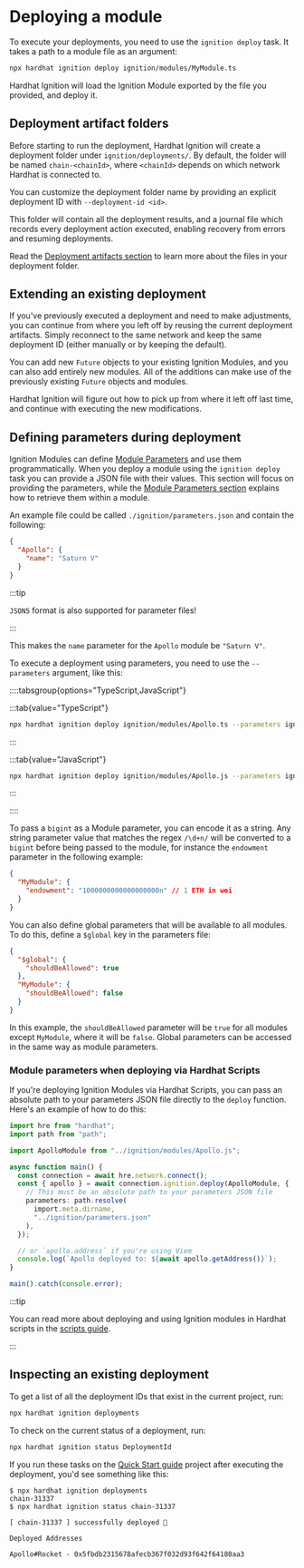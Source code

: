 # Deploying a module

To execute your deployments, you need to use the `ignition deploy` task. It takes a path to a module file as an argument:

```sh
npx hardhat ignition deploy ignition/modules/MyModule.ts
```

Hardhat Ignition will load the Ignition Module exported by the file you provided, and deploy it.

## Deployment artifact folders

Before starting to run the deployment, Hardhat Ignition will create a deployment folder under `ignition/deployments/`. By default, the folder will be named `chain-<chainId>`, where `<chainId>` depends on which network Hardhat is connected to.

You can customize the deployment folder name by providing an explicit deployment ID with `--deployment-id <id>`.

This folder will contain all the deployment results, and a journal file which records every deployment action executed, enabling recovery from errors and resuming deployments.

Read the [Deployment artifacts section](./../advanced/deployment-artifacts.md) to learn more about the files in your deployment folder.

## Extending an existing deployment

If you've previously executed a deployment and need to make adjustments, you can continue from where you left off by reusing the current deployment artifacts. Simply reconnect to the same network and keep the same deployment ID (either manually or by keeping the default).

You can add new `Future` objects to your existing Ignition Modules, and you can also add entirely new modules. All of the additions can make use of the previously existing `Future` objects and modules.

Hardhat Ignition will figure out how to pick up from where it left off last time, and continue with executing the new modifications.

## Defining parameters during deployment

Ignition Modules can define [Module Parameters](./creating-modules.md#module-parameters) and use them programmatically. When you deploy a module using the `ignition deploy` task you can provide a JSON file with their values. This section will focus on providing the parameters, while the [Module Parameters section](./creating-modules.md#module-parameters) explains how to retrieve them within a module.

An example file could be called `./ignition/parameters.json` and contain the following:

```json
{
  "Apollo": {
    "name": "Saturn V"
  }
}
```

:::tip

`JSON5` format is also supported for parameter files!

:::

This makes the `name` parameter for the `Apollo` module be `"Saturn V"`.

To execute a deployment using parameters, you need to use the `--parameters` argument, like this:

::::tabsgroup{options="TypeScript,JavaScript"}

:::tab{value="TypeScript"}

```sh
npx hardhat ignition deploy ignition/modules/Apollo.ts --parameters ignition/parameters.json
```

:::

:::tab{value="JavaScript"}

```sh
npx hardhat ignition deploy ignition/modules/Apollo.js --parameters ignition/parameters.json
```

:::

::::

To pass a `bigint` as a Module parameter, you can encode it as a string. Any string parameter value that matches the regex `/\d+n/` will be converted to a `bigint` before being passed to the module, for instance the `endowment` parameter in the following example:

```json
{
  "MyModule": {
    "endowment": "1000000000000000000n" // 1 ETH in wei
  }
}
```

You can also define global parameters that will be available to all modules. To do this, define a `$global` key in the parameters file:

```json
{
  "$global": {
    "shouldBeAllowed": true
  },
  "MyModule": {
    "shouldBeAllowed": false
  }
}
```

In this example, the `shouldBeAllowed` parameter will be `true` for all modules except `MyModule`, where it will be `false`. Global parameters can be accessed in the same way as module parameters.

### Module parameters when deploying via Hardhat Scripts

If you're deploying Ignition Modules via Hardhat Scripts, you can pass an absolute path to your parameters JSON file directly to the `deploy` function. Here's an example of how to do this:

```typescript
import hre from "hardhat";
import path from "path";

import ApolloModule from "../ignition/modules/Apollo.js";

async function main() {
  const connection = await hre.network.connect();
  const { apollo } = await connection.ignition.deploy(ApolloModule, {
    // This must be an absolute path to your parameters JSON file
    parameters: path.resolve(
      import.meta.dirname,
      "../ignition/parameters.json"
    ),
  });

  // or `apollo.address` if you're using Viem
  console.log(`Apollo deployed to: ${await apollo.getAddress()}`);
}

main().catch(console.error);
```

:::tip

You can read more about deploying and using Ignition modules in Hardhat scripts in the [scripts guide](/ignition/docs/guides/scripts).

:::

## Inspecting an existing deployment

To get a list of all the deployment IDs that exist in the current project, run:

```sh
npx hardhat ignition deployments
```

To check on the current status of a deployment, run:

```sh
npx hardhat ignition status DeploymentId
```

If you run these tasks on the [Quick Start guide](../getting-started/index.md#quick-start) project after executing the deployment, you'd see something like this:

```
$ npx hardhat ignition deployments
chain-31337
$ npx hardhat ignition status chain-31337

[ chain-31337 ] successfully deployed 🚀

Deployed Addresses

Apollo#Rocket - 0x5fbdb2315678afecb367f032d93f642f64180aa3
```
